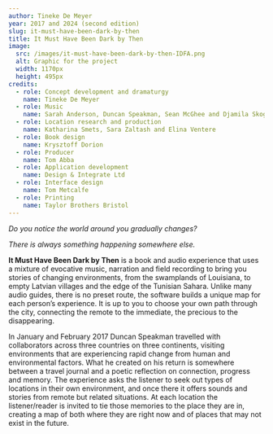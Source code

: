 ```yaml
---
author: Tineke De Meyer
year: 2017 and 2024 (second edition)
slug: it-must-have-been-dark-by-then
title: It Must Have Been Dark by Then
image:
  src: /images/it-must-have-been-dark-by-then-IDFA.png
  alt: Graphic for the project
  width: 1170px
  height: 495px
credits:
  - role: Concept development and dramaturgy
    name: Tineke De Meyer
  - role: Music
    name: Sarah Anderson, Duncan Speakman, Sean McGhee and Djamila Skoglund-Voss
  - role: Location research and production
    name: Katharina Smets, Sara Zaltash and Elina Ventere
  - role: Book design
    name: Krysztoff Dorion
  - role: Producer
    name: Tom Abba
  - role: Application development
    name: Design & Integrate Ltd
  - role: Interface design
    name: Tom Metcalfe
  - role: Printing
    name: Taylor Brothers Bristol
---
```


_Do you notice the world around you gradually changes?_

_There is always something happening somewhere else._

**It Must Have Been Dark by Then** is a book and audio experience that uses a mixture of evocative music, narration and field recording to bring you stories of changing environments, from the swamplands of Louisiana, to empty Latvian villages and the edge of the Tunisian Sahara. Unlike many audio guides, there is no preset route, the software builds a unique map for each person’s experience. It is up to you to choose your own path through the city, connecting the remote to the immediate, the precious to the disappearing.

In January and February 2017 Duncan Speakman travelled with collaborators across three countries on three continents, visiting environments that are experiencing rapid change from human and environmental factors. What he created on his return is somewhere between a travel journal and a poetic reflection on connection, progress and memory. The experience asks the listener to seek out types of locations in their own environment, and once there it offers sounds and stories from remote but related situations. At each location the listener/reader is invited to tie those memories to the place they are in, creating a map of both where they are right now and of places that may not exist in the future.
